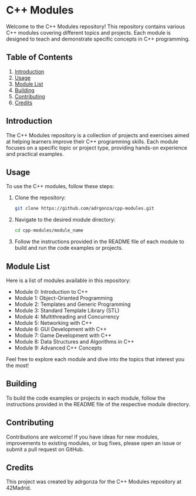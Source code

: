 # C++ Modules

Welcome to the C++ Modules repository! This repository contains various C++ modules covering different topics and projects. Each module is designed to teach and demonstrate specific concepts in C++ programming.

## Table of Contents

1. [Introduction](#introduction)
2. [Usage](#usage)
3. [Module List](#module-list)
4. [Building](#building)
5. [Contributing](#contributing)
6. [Credits](#credits)

## Introduction

The C++ Modules repository is a collection of projects and exercises aimed at helping learners improve their C++ programming skills. Each module focuses on a specific topic or project type, providing hands-on experience and practical examples.

## Usage

To use the C++ modules, follow these steps:

1. Clone the repository:

    ```bash
    git clone https://github.com/adrgonza/cpp-modules.git
    ```

2. Navigate to the desired module directory:

    ```bash
    cd cpp-modules/module_name
    ```

3. Follow the instructions provided in the README file of each module to build and run the code examples or projects.

## Module List

Here is a list of modules available in this repository:

- Module 0: Introduction to C++
- Module 1: Object-Oriented Programming
- Module 2: Templates and Generic Programming
- Module 3: Standard Template Library (STL)
- Module 4: Multithreading and Concurrency
- Module 5: Networking with C++
- Module 6: GUI Development with C++
- Module 7: Game Development with C++
- Module 8: Data Structures and Algorithms in C++
- Module 9: Advanced C++ Concepts

Feel free to explore each module and dive into the topics that interest you the most!

## Building

To build the code examples or projects in each module, follow the instructions provided in the README file of the respective module directory.

## Contributing

Contributions are welcome! If you have ideas for new modules, improvements to existing modules, or bug fixes, please open an issue or submit a pull request on GitHub.

## Credits

This project was created by adrgonza for the C++ Modules repository at 42Madrid.
